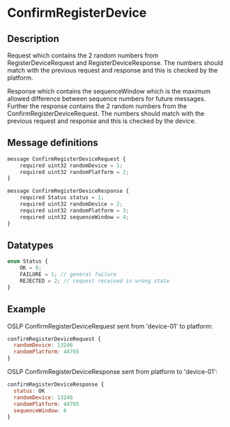 <!--
SPDX-FileCopyrightText: Contributors to the GXF project

SPDX-License-Identifier: Apache-2.0
-->

# ConfirmRegisterDevice

## Description

Request which contains the 2 random numbers from RegisterDeviceRequest and RegisterDeviceResponse. The numbers should match with the previous request and response and this is checked by the platform.

Response which contains the sequenceWindow which is the maximum allowed difference between sequence numbers for future messages. Further the response contains the 2 random numbers from the ConfirmRegisterDeviceRequest. The numbers should match with the previous request and response and this is checked by the device.

## Message definitions

```javascript
message ConfirmRegisterDeviceRequest {
    required uint32 randomDevice = 1;
    required uint32 randomPlatform = 2;
}

message ConfirmRegisterDeviceResponse {
    required Status status = 1;
    required uint32 randomDevice = 2;
    required uint32 randomPlatform = 3;
    required uint32 sequenceWindow = 4;
}
```

## Datatypes

```javascript
enum Status {
    OK = 0;
    FAILURE = 1; // general failure
    REJECTED = 2; // request received in wrong state
}
```

## Example

OSLP ConfirmRegisterDeviceRequest sent from 'device-01' to platform:

```javascript
confirmRegisterDeviceRequest {
  randomDevice: 13246
  randomPlatform: 44765
}
```

OSLP ConfirmRegisterDeviceResponse sent from platform to 'device-01':

```javascript
confirmRegisterDeviceResponse {
  status: OK
  randomDevice: 13246
  randomPlatform: 44765
  sequenceWindow: 6
}
```

